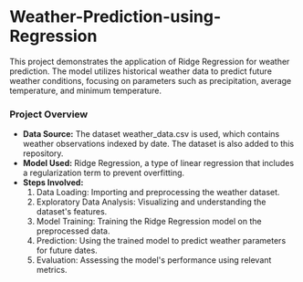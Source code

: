 # Weather-Prediction-using-Regression
This project demonstrates the application of Ridge Regression for weather prediction. The model utilizes historical weather data to predict future weather conditions, focusing on parameters such as precipitation, average temperature, and minimum temperature.

### Project Overview
- **Data Source:** The dataset weather_data.csv is used, which contains weather observations indexed by date. The dataset is also added to this repository.
- **Model Used:** Ridge Regression, a type of linear regression that includes a regularization term to prevent overfitting.
- **Steps Involved:**
  1. Data Loading: Importing and preprocessing the weather dataset.
  2. Exploratory Data Analysis: Visualizing and understanding the dataset's features.
  3. Model Training: Training the Ridge Regression model on the preprocessed data.
  4. Prediction: Using the trained model to predict weather parameters for future dates.
  5. Evaluation: Assessing the model's performance using relevant metrics.
